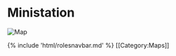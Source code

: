 # Ministation

![Map](https://user-images.githubusercontent.com/48405920/153870098-6c52597d-57ac-4a20-86b6-85c713a7ad6b.PNG)

{% include 'html/rolesnavbar.md' %}
[[Category:Maps]]
